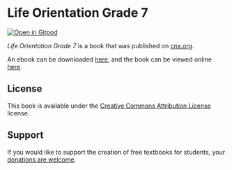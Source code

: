 # Life Orientation Grade 7

[![Open in Gitpod](https://gitpod.io/button/open-in-gitpod.svg)](https://gitpod.io/from-referrer/)

_Life Orientation Grade 7_ is a book that was published on [cnx.org](https://cnx.org/).

An ebook can be downloaded [here](https://github.com/cnx-user-books/cnxbook-life-orientation-grade-7/releases/latest), and the book can be viewed online [here](https://github.com/cnx-user-books/cnxbook-life-orientation-grade-7/releases/latest).

## License
This book is available under the [Creative Commons Attribution License](./LICENSE) license.

## Support
If you would like to support the creation of free textbooks for students, your [donations are welcome](https://riceconnect.rice.edu/donation/support-openstax-banner).
